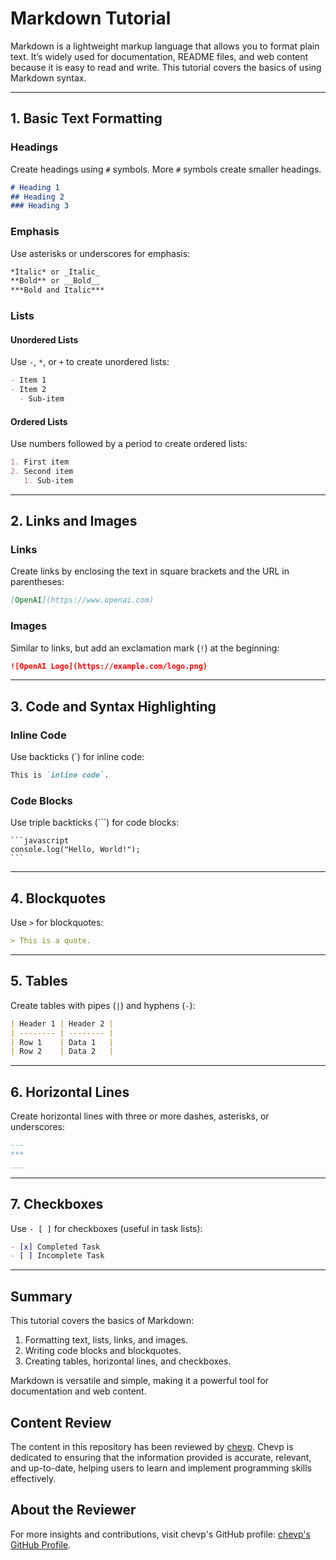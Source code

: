 
# Markdown Tutorial

Markdown is a lightweight markup language that allows you to format plain text. It’s widely used for documentation, README files, and web content because it is easy to read and write. This tutorial covers the basics of using Markdown syntax.

---

## 1. Basic Text Formatting

### Headings

Create headings using `#` symbols. More `#` symbols create smaller headings.

```markdown
# Heading 1
## Heading 2
### Heading 3
```

### Emphasis

Use asterisks or underscores for emphasis:

```markdown
*Italic* or _Italic_
**Bold** or __Bold__
***Bold and Italic***
```

### Lists

#### Unordered Lists

Use `-`, `*`, or `+` to create unordered lists:

```markdown
- Item 1
- Item 2
  - Sub-item
```

#### Ordered Lists

Use numbers followed by a period to create ordered lists:

```markdown
1. First item
2. Second item
   1. Sub-item
```

---

## 2. Links and Images

### Links

Create links by enclosing the text in square brackets and the URL in parentheses:

```markdown
[OpenAI](https://www.openai.com)
```

### Images

Similar to links, but add an exclamation mark (`!`) at the beginning:

```markdown
![OpenAI Logo](https://example.com/logo.png)
```

---

## 3. Code and Syntax Highlighting

### Inline Code

Use backticks (\`) for inline code:

```markdown
This is `inline code`.
```

### Code Blocks

Use triple backticks (\`\`\`) for code blocks:

    ```javascript
    console.log("Hello, World!");
    ```

---

## 4. Blockquotes

Use `>` for blockquotes:

```markdown
> This is a quote.
```

---

## 5. Tables

Create tables with pipes (`|`) and hyphens (`-`):

```markdown
| Header 1 | Header 2 |
| -------- | -------- |
| Row 1    | Data 1   |
| Row 2    | Data 2   |
```

---

## 6. Horizontal Lines

Create horizontal lines with three or more dashes, asterisks, or underscores:

```markdown
---
***
___
```

---

## 7. Checkboxes

Use `- [ ]` for checkboxes (useful in task lists):

```markdown
- [x] Completed Task
- [ ] Incomplete Task
```

---

## Summary

This tutorial covers the basics of Markdown:

1. Formatting text, lists, links, and images.
2. Writing code blocks and blockquotes.
3. Creating tables, horizontal lines, and checkboxes.

Markdown is versatile and simple, making it a powerful tool for documentation and web content.

## Content Review

The content in this repository has been reviewed by [chevp](https://github.com/chevp). Chevp is dedicated to ensuring that the information provided is accurate, relevant, and up-to-date, helping users to learn and implement programming skills effectively.

## About the Reviewer

For more insights and contributions, visit chevp's GitHub profile: [chevp's GitHub Profile](https://github.com/chevp).
